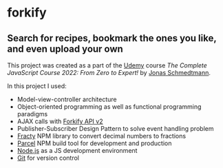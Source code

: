 # forkify

## Search for recipes, bookmark the ones you like, and even upload your own

This project was created as a part of the [Udemy](https://www.udemy.com/ 'Udemy') course _The Complete JavaScript Course 2022: From Zero to Expert!_ by [Jonas Schmedtmann](https://twitter.com/jonasschmedtman 'Jonas Schmedtmann on Twitter').

In this project I used:

- Model-view-controller architecture
- Object-oriented programming as well as functional programming paradigms
- AJAX calls with [Forkify API v2](https://forkify-api.herokuapp.com/v2 'Forkify API v2')
- Publisher-Subscriber Design Pattern to solve event handling problem
- [Fracty](https://npm.io/package/fracty 'Fracty Docs') NPM library to convert decimal numbers to fractions
- [Parcel](https://parceljs.org/ 'Parcel') NPM build tool for development and production
- [Node.js](https://nodejs.org/en/ 'Node.js') as a JS development environment
- [Git](https://git-scm.com/ 'Git') for version control
